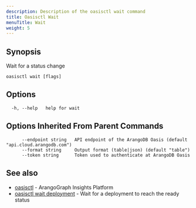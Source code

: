 ```yaml
---
description: Description of the oasisctl wait command
title: Oasisctl Wait
menuTitle: Wait
weight: 5
---
```

## Synopsis
Wait for a status change

```
oasisctl wait [flags]
```

## Options
```
  -h, --help   help for wait
```

## Options Inherited From Parent Commands
```
      --endpoint string   API endpoint of the ArangoDB Oasis (default "api.cloud.arangodb.com")
      --format string     Output format (table|json) (default "table")
      --token string      Token used to authenticate at ArangoDB Oasis
```

## See also
* [oasisctl](../options.md)	 - ArangoGraph Insights Platform
* [oasisctl wait deployment](wait-deployment.md)	 - Wait for a deployment to reach the ready status


